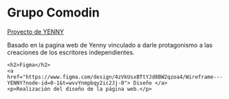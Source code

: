 <!DOCTYPE html>
<html lang="en">
<head>
  <meta charset="UTF-8">
  <meta name="viewport" content="width=device-width, initial-scale=1.0">
</head>
<body> 
    <h1>Grupo Comodin</h1>
    <a href="https://yenny-eight.vercel.app/" target="_blank"> Proyecto de YENNY</a>
    <p>Basado en la pagina web de Yenny vinculado a darle protagonismo a las creaciones de los escritores independientes.</p>

    <h2>Figma</h2>
    <a href="https://www.figma.com/design/4zVkUsxBTtYJd8BW2qzoa4/Wireframe---YENNY?node-id=0-1&t=wvvYnmpbqy2ic2Jj-0"> Diseño </a>
    <p>Realización del diseño de la página web.</p>
</body>
</html>
